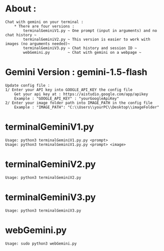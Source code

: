 # About :
	Chat with gemini on your terminal :
		* There are four versions :
			terminalGeminiV1.py ~ One prompt (input in arguments) and no chat history ~
			terminalGeminiV2.py ~ This version is easier to work with images (no arguments needed)~
			terminalGeminiV3.py ~ Chat history and session ID ~
			webGemini.py 		~ Chat with gemini on a webpage ~

# Gemini Version : gemini-1.5-flash
	Update config file :
	1/ Enter your API key into GOOGLE_API_KEY the config file
		Get your api key at : https://aistudio.google.com/app/apikey
		Example : "GOOGLE_API_KEY" : "yourGoogleApiKey"
	2/ Enter your image folder path into IMAGE_PATH in the config file
		Example : "IMAGE_PATH": "C:\\Users\\yourPC\\Desktop\\imageFolder"
	
# terminalGeminiV1.py
	Usage: python3 terminalGeminiV1.py.py <prompt>
	Usage: python3 terminalGeminiV1.py.py <prompt> <image>

# terminalGeminiV2.py
	Usage: python3 terminalGeminiV2.py

# terminalGeminiV3.py
	Usage: python3 terminalGeminiV3.py

# webGemini.py
	Usage: sudo python3 webGemini.py

